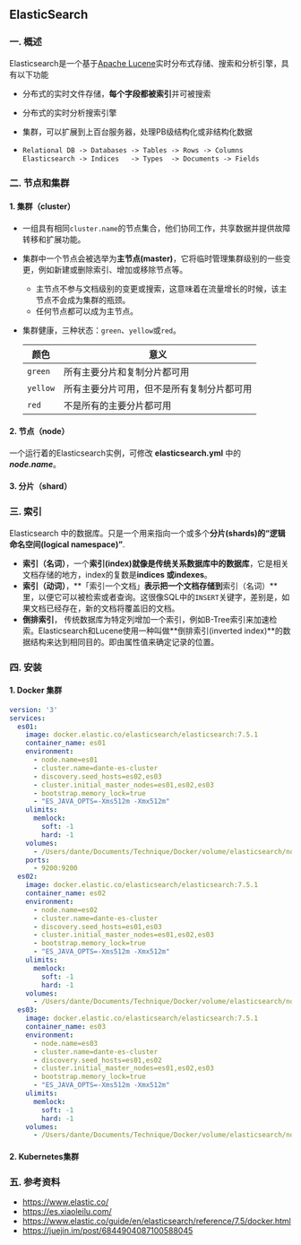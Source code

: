 ## ElasticSearch

### 一. 概述

Elasticsearch是一个基于[Apache Lucene](https://lucene.apache.org/core/)实时分布式存储、搜索和分析引擎，具有以下功能

- 分布式的实时文件存储，**每个字段都被索引**并可被搜索

- 分布式的实时分析搜索引擎

- 集群，可以扩展到上百台服务器，处理PB级结构化或非结构化数据

- ```markdown
  Relational DB -> Databases -> Tables -> Rows -> Columns
  Elasticsearch -> Indices   -> Types  -> Documents -> Fields
  ```


### 二. 节点和集群

#### 1. 集群（cluster）

- 一组具有相同`cluster.name`的节点集合，他们协同工作，共享数据并提供故障转移和扩展功能。

- 集群中一个节点会被选举为**主节点(master)**，它将临时管理集群级别的一些变更，例如新建或删除索引、增加或移除节点等。

  - 主节点不参与文档级别的变更或搜索，这意味着在流量增长的时候，该主节点不会成为集群的瓶颈。
  - 任何节点都可以成为主节点。

- 集群健康，三种状态：`green`、`yellow`或`red`。

  | 颜色       | 意义                    |
  | -------- | --------------------- |
  | `green`  | 所有主要分片和复制分片都可用        |
  | `yellow` | 所有主要分片可用，但不是所有复制分片都可用 |
  | `red`    | 不是所有的主要分片都可用          |



#### 2. 节点（node）

一个运行着的Elasticsearch实例，可修改 **elasticsearch.yml** 中的 ***node.name***。

#### 3. 分片（shard）

### 三. 索引

Elasticsearch 中的数据库。只是一个用来指向一个或多个**分片(shards)**的**“逻辑命名空间(logical namespace)”**.

- **索引（名词）**，一个**索引(index)**就像是传统关系数据库中的**数据库**，它是相关文档存储的地方，index的复数是**indices **或**indexes**。
- **索引（动词）**，**「索引一个文档」**表示把一个文档存储到**索引（名词）**里，以便它可以被检索或者查询。这很像SQL中的`INSERT`关键字，差别是，如果文档已经存在，新的文档将覆盖旧的文档。
- **倒排索引**， 传统数据库为特定列增加一个索引，例如B-Tree索引来加速检索。Elasticsearch和Lucene使用一种叫做**倒排索引(inverted index)**的数据结构来达到相同目的。即由属性值来确定记录的位置。

### 四. 安装

#### 1. Docker 集群

```yaml
version: '3'
services:
  es01:
    image: docker.elastic.co/elasticsearch/elasticsearch:7.5.1
    container_name: es01
    environment:
      - node.name=es01
      - cluster.name=dante-es-cluster
      - discovery.seed_hosts=es02,es03
      - cluster.initial_master_nodes=es01,es02,es03
      - bootstrap.memory_lock=true
      - "ES_JAVA_OPTS=-Xms512m -Xmx512m"
    ulimits:
      memlock:
        soft: -1
        hard: -1
    volumes:
      - /Users/dante/Documents/Technique/Docker/volume/elasticsearch/node1:/usr/share/elasticsearch/data
    ports:
      - 9200:9200
  es02:
    image: docker.elastic.co/elasticsearch/elasticsearch:7.5.1
    container_name: es02
    environment:
      - node.name=es02
      - cluster.name=dante-es-cluster
      - discovery.seed_hosts=es01,es03
      - cluster.initial_master_nodes=es01,es02,es03
      - bootstrap.memory_lock=true
      - "ES_JAVA_OPTS=-Xms512m -Xmx512m"
    ulimits:
      memlock:
        soft: -1
        hard: -1
    volumes:
      - /Users/dante/Documents/Technique/Docker/volume/elasticsearch/node2:/usr/share/elasticsearch/data
  es03:
    image: docker.elastic.co/elasticsearch/elasticsearch:7.5.1
    container_name: es03
    environment:
      - node.name=es03
      - cluster.name=dante-es-cluster
      - discovery.seed_hosts=es01,es02
      - cluster.initial_master_nodes=es01,es02,es03
      - bootstrap.memory_lock=true
      - "ES_JAVA_OPTS=-Xms512m -Xmx512m"
    ulimits:
      memlock:
        soft: -1
        hard: -1
    volumes:
      - /Users/dante/Documents/Technique/Docker/volume/elasticsearch/node3:/usr/share/elasticsearch/data
```



#### 2. Kubernetes集群

### 五. 参考资料

- https://www.elastic.co/
- https://es.xiaoleilu.com/
- https://www.elastic.co/guide/en/elasticsearch/reference/7.5/docker.html
- https://juejin.im/post/6844904087100588045
